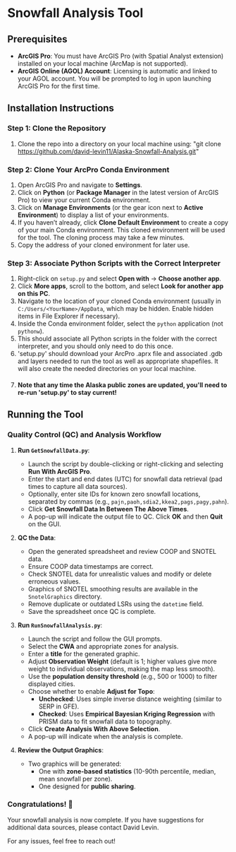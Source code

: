 # Snowfall Analysis Tool

## Prerequisites
- **ArcGIS Pro**: You must have ArcGIS Pro (with Spatial Analyst extension) installed on your local machine (ArcMap is not supported).
- **ArcGIS Online (AGOL) Account**: Licensing is automatic and linked to your AGOL account. You will be prompted to log in upon launching ArcGIS Pro for the first time.

## Installation Instructions

### Step 1: Clone the Repository
1. Clone the repo into a directory on your local machine using: "git clone https://github.com/david-levin11/Alaska-Snowfall-Analysis.git"

### Step 2: Clone Your ArcPro Conda Environment
1. Open ArcGIS Pro and navigate to **Settings**.
2. Click on **Python** (or **Package Manager** in the latest version of ArcGIS Pro) to view your current Conda environment.
3. Click on **Manage Environments** (or the gear icon next to **Active Environment**) to display a list of your environments.
4. If you haven’t already, click **Clone Default Environment** to create a copy of your main Conda environment. This cloned environment will be used for the tool. The cloning process may take a few minutes.
5. Copy the address of your cloned environment for later use.

### Step 3: Associate Python Scripts with the Correct Interpreter
1. Right-click on `setup.py` and select **Open with** → **Choose another app**.
2. Click **More apps**, scroll to the bottom, and select **Look for another app on this PC**.
3. Navigate to the location of your cloned Conda environment (usually in `C:/Users/<YourName>/AppData`, which may be hidden. Enable hidden items in File Explorer if necessary).
4. Inside the Conda environment folder, select the `python` application (not `pythonw`).
5. This should associate all Python scripts in the folder with the correct interpreter, and you should only need to do this once.
6. 'setup.py' should download your ArcPro .aprx file and associated .gdb and layers needed to run the tool as well as appropriate shapefiles.  It will also create the needed directories on your local machine.
7. #### Note that any time the Alaska public zones are updated, you'll need to re-run 'setup.py' to stay current!

## Running the Tool

### Quality Control (QC) and Analysis Workflow
1. **Run `GetSnowfallData.py`**:
   - Launch the script by double-clicking or right-clicking and selecting **Run With ArcGIS Pro**.
   - Enter the start and end dates (UTC) for snowfall data retrieval (pad times to capture all data sources).
   - Optionally, enter site IDs for known zero snowfall locations, separated by commas (e.g., `pajn,paoh,sdia2,kkea2,pags,pagy,pahn`).
   - Click **Get Snowfall Data In Between The Above Times**.
   - A pop-up will indicate the output file to QC. Click **OK** and then **Quit** on the GUI.

2. **QC the Data**:
   - Open the generated spreadsheet and review COOP and SNOTEL data.
   - Ensure COOP data timestamps are correct.
   - Check SNOTEL data for unrealistic values and modify or delete erroneous values.
   - Graphics of SNOTEL smoothing results are available in the `SnotelGraphics` directory.
   - Remove duplicate or outdated LSRs using the `datetime` field.
   - Save the spreadsheet once QC is complete.

3. **Run `RunSnowfallAnalysis.py`**:
   - Launch the script and follow the GUI prompts.
   - Select the **CWA** and appropriate zones for analysis.
   - Enter a **title** for the generated graphic.
   - Adjust **Observation Weight** (default is 1; higher values give more weight to individual observations, making the map less smooth).
   - Use the **population density threshold** (e.g., 500 or 1000) to filter displayed cities.
   - Choose whether to enable **Adjust for Topo**:
     - **Unchecked**: Uses simple inverse distance weighting (similar to SERP in GFE).
     - **Checked**: Uses **Empirical Bayesian Kriging Regression** with PRISM data to fit snowfall data to topography.
   - Click **Create Analysis With Above Selection**.
   - A pop-up will indicate when the analysis is complete.

4. **Review the Output Graphics**:
   - Two graphics will be generated:
     - One with **zone-based statistics** (10-90th percentile, median, mean snowfall per zone).
     - One designed for **public sharing**.

### Congratulations! 🎉
Your snowfall analysis is now complete. If you have suggestions for additional data sources, please contact David Levin.

For any issues, feel free to reach out!



